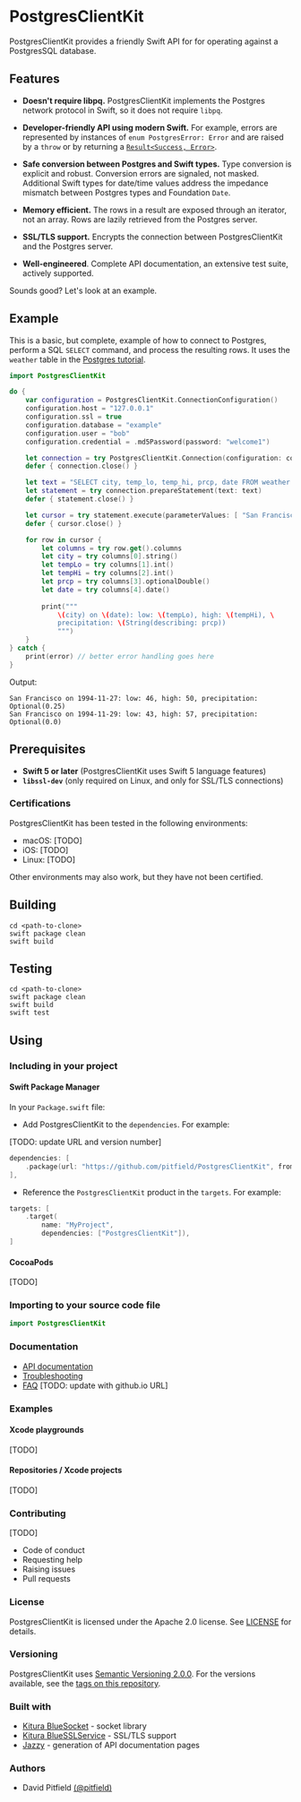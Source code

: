 # PostgresClientKit

PostgresClientKit provides a friendly Swift API for for operating against a PostgresSQL database.

## Features

- **Doesn't require libpq.**  PostgresClientKit implements the Postgres network protocol in Swift, so it does not require `libpq`.

- **Developer-friendly API using modern Swift.**  For example, errors are represented by instances of `enum PostgresError: Error` and are raised by a `throw` or by returning a [`Result<Success, Error>`](https://github.com/apple/swift-evolution/blob/master/proposals/0235-add-result.md).

- **Safe conversion between Postgres and Swift types.** Type conversion is explicit and robust.  Conversion errors are signaled, not masked.  Additional Swift types for date/time values address the impedance mismatch between Postgres types and Foundation `Date`.

- **Memory efficient.** The rows in a result are exposed through an iterator, not an array.  Rows are lazily retrieved from the Postgres server.

- **SSL/TLS support.** Encrypts the connection between PostgresClientKit and the Postgres server.

- **Well-engineered**.  Complete API documentation, an extensive test suite, actively supported.

Sounds good?  Let's look at an example.

## Example

This is a basic, but complete, example of how to connect to Postgres, perform a SQL `SELECT` command, and process the resulting rows.  It uses the `weather` table in the [Postgres tutorial](https://www.postgresql.org/docs/11/tutorial-table.html).

```swift
import PostgresClientKit

do {
    var configuration = PostgresClientKit.ConnectionConfiguration()
    configuration.host = "127.0.0.1"
    configuration.ssl = true
    configuration.database = "example"
    configuration.user = "bob"
    configuration.credential = .md5Password(password: "welcome1")

    let connection = try PostgresClientKit.Connection(configuration: configuration)
    defer { connection.close() }

    let text = "SELECT city, temp_lo, temp_hi, prcp, date FROM weather WHERE city = $1;"
    let statement = try connection.prepareStatement(text: text)
    defer { statement.close() }

    let cursor = try statement.execute(parameterValues: [ "San Francisco" ])
    defer { cursor.close() }

    for row in cursor {
        let columns = try row.get().columns
        let city = try columns[0].string()
        let tempLo = try columns[1].int()
        let tempHi = try columns[2].int()
        let prcp = try columns[3].optionalDouble()
        let date = try columns[4].date()
    
        print("""
            \(city) on \(date): low: \(tempLo), high: \(tempHi), \
            precipitation: \(String(describing: prcp))
            """)
    }
} catch {
    print(error) // better error handling goes here
}
```

Output:

```
San Francisco on 1994-11-27: low: 46, high: 50, precipitation: Optional(0.25)
San Francisco on 1994-11-29: low: 43, high: 57, precipitation: Optional(0.0)
```

## Prerequisites

- **Swift 5 or later**  (PostgresClientKit uses Swift 5 language features)
- **`libssl-dev`** (only required on Linux, and only for SSL/TLS connections)

### Certifications

PostgresClientKit has been tested in the following environments:
 
- macOS: [TODO]
- iOS: [TODO]
- Linux: [TODO]

Other environments may also work, but they have not been certified.

## Building

```
cd <path-to-clone>
swift package clean
swift build
```

## Testing

```
cd <path-to-clone>
swift package clean
swift build
swift test
```

## Using

### Including in your project

#### Swift Package Manager

In your `Package.swift` file:

- Add PostgresClientKit to the `dependencies`.  For example:

[TODO: update URL and version number]

```swift
dependencies: [
    .package(url: "https://github.com/pitfield/PostgresClientKit", from: "0.0.0"),
],
```

- Reference the `PostgresClientKit` product in the `targets`.  For example:

```swift
targets: [
    .target(
        name: "MyProject",
        dependencies: ["PostgresClientKit"]),
]
```

#### CocoaPods

[TODO]

### Importing to your source code file

```swift
import PostgresClientKit
```

### Documentation

- [API documentation](Docs/API/index.html)
- [Troubleshooting](Docs/Troubleshooting.md)
- [FAQ](Docs/FAQ.md) [TODO: update with github.io URL]

### Examples

#### Xcode playgrounds

[TODO]

#### Repositories / Xcode projects

[TODO]

### Contributing

[TODO]

- Code of conduct
- Requesting help
- Raising issues
- Pull requests
    
### License

PostgresClientKit is licensed under the Apache 2.0 license.  See [LICENSE](LICENSE) for details.

### Versioning

PostgresClientKit uses [Semantic Versioning 2.0.0](https://semver.org).  For the versions available, see the [tags on this repository](../../tags).

### Built with

- [Kitura BlueSocket](https://github.com/IBM-Swift/BlueSocket) - socket library
- [Kitura BlueSSLService](https://github.com/IBM-Swift/BlueSSLService) - SSL/TLS support
- [Jazzy](https://github.com/realm/jazzy) - generation of API documentation pages

### Authors

- David Pitfield [(@pitfield)](https://github.com/pitfield)